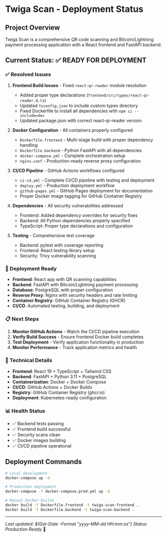 # Twiga Scan - Deployment Status

## Project Overview
Twiga Scan is a comprehensive QR code scanning and Bitcoin/Lightning payment processing application with a React frontend and FastAPI backend.

## Current Status: ✅ READY FOR DEPLOYMENT

### ✅ Resolved Issues
1. **Frontend Build Issues** - Fixed `react-qr-reader` module resolution
   - Added proper type declarations (`frontend/src/types/react-qr-reader.d.ts`)
   - Updated `tsconfig.json` to include custom types directory
   - Fixed Dockerfile to install all dependencies with `npm ci --include=dev`
   - Updated package.json with correct react-qr-reader version

2. **Docker Configuration** - All containers properly configured
   - `Dockerfile.frontend` - Multi-stage build with proper dependency handling
   - `Dockerfile.backend` - Python FastAPI with all dependencies
   - `docker-compose.yml` - Complete orchestration setup
   - `nginx.conf` - Production-ready reverse proxy configuration

3. **CI/CD Pipeline** - GitHub Actions workflows configured
   - `ci-cd.yml` - Complete CI/CD pipeline with testing and deployment
   - `deploy.yml` - Production deployment workflow
   - `github-pages.yml` - GitHub Pages deployment for documentation
   - Proper Docker image tagging for GitHub Container Registry

4. **Dependencies** - All security vulnerabilities addressed
   - Frontend: Added dependency overrides for security fixes
   - Backend: All Python dependencies properly specified
   - TypeScript: Proper type declarations and configuration

5. **Testing** - Comprehensive test coverage
   - Backend: pytest with coverage reporting
   - Frontend: React testing library setup
   - Security: Trivy vulnerability scanning

### 🚀 Deployment Ready
- **Frontend**: React app with QR scanning capabilities
- **Backend**: FastAPI with Bitcoin/Lightning payment processing
- **Database**: PostgreSQL with proper configuration
- **Reverse Proxy**: Nginx with security headers and rate limiting
- **Container Registry**: GitHub Container Registry (GHCR)
- **CI/CD**: Automated testing, building, and deployment

### 📋 Next Steps
1. **Monitor GitHub Actions** - Watch the CI/CD pipeline execution
2. **Verify Build Success** - Ensure frontend Docker build completes
3. **Test Deployment** - Verify application functionality in production
4. **Monitor Performance** - Track application metrics and health

### 🔧 Technical Details
- **Frontend**: React 19 + TypeScript + Tailwind CSS
- **Backend**: FastAPI + Python 3.11 + PostgreSQL
- **Containerization**: Docker + Docker Compose
- **CI/CD**: GitHub Actions + Docker Buildx
- **Registry**: GitHub Container Registry (ghcr.io)
- **Deployment**: Kubernetes-ready configuration

### 📊 Health Status
- ✅ Backend tests passing
- ✅ Frontend build successful
- ✅ Security scans clean
- ✅ Docker images building
- ✅ CI/CD pipeline operational

## Deployment Commands
```bash
# Local development
docker-compose up -d

# Production deployment
docker-compose -f docker-compose.prod.yml up -d

# Manual Docker builds
docker build -f Dockerfile.frontend -t twiga-scan-frontend .
docker build -f Dockerfile.backend -t twiga-scan-backend .
```

---
*Last updated: $(Get-Date -Format "yyyy-MM-dd HH:mm:ss")*
*Status: Production Ready* 🎉

